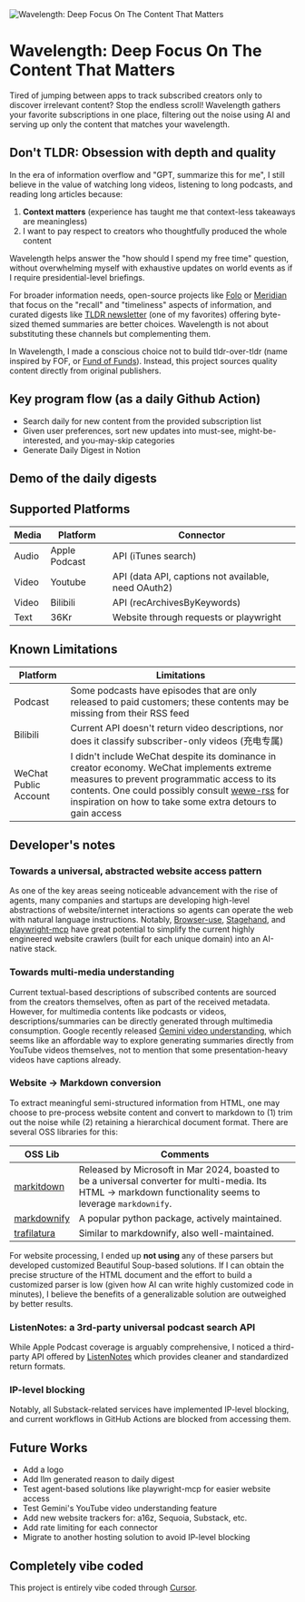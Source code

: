 <picture>
  <source media="(prefers-color-scheme: dark)" srcset="./static/logo-dark.png">
  <source media="(prefers-color-scheme: light)" srcset="./static/logo-light.png">
  <img alt="Wavelength: Deep Focus On The Content That Matters" src="./static/logo-light.png"  width="full">
</picture>

<h1 align="left">Wavelength: Deep Focus On The Content That Matters</h1>

Tired of jumping between apps to track subscribed creators only to discover irrelevant content? Stop the endless scroll! Wavelength gathers your favorite subscriptions in one place, filtering out the noise using AI and serving up only the content that matches your wavelength.

## Don't TLDR: Obsession with depth and quality

In the era of information overflow and "GPT, summarize this for me", I still believe in the value of watching long videos, listening to long podcasts, and reading long articles because:
1. **Context matters** (experience has taught me that context-less takeaways are meaningless)
2. I want to pay respect to creators who thoughtfully produced the whole content

Wavelength helps answer the "how should I spend my free time" question, without overwhelming myself with exhaustive updates on world events as if I require presidential-level briefings.

For broader information needs, open-source projects like [Folo](https://github.com/RSSNext/Folo) or [Meridian](https://github.com/iliane5/meridian) that focus on the "recall" and "timeliness" aspects of information, and curated digests like [TLDR newsletter](https://tldr.tech/) (one of my favorites) offering byte-sized themed summaries are better choices. Wavelength is not about substituting these channels but complementing them.

In Wavelength, I made a conscious choice not to build tldr-over-tldr (name inspired by FOF, or [Fund of Funds](https://en.wikipedia.org/wiki/Fund_of_funds)). Instead, this project sources quality content directly from original publishers.

## Key program flow (as a daily Github Action)
* Search daily for new content from the provided subscription list
* Given user preferences, sort new updates into must-see, might-be-interested, and you-may-skip categories
* Generate Daily Digest in Notion

## Demo of the daily digests

## Supported Platforms

Media | Platform | Connector
-|-|-|
Audio | Apple Podcast | API (iTunes search)
Video | Youtube | API (data API, captions not available, need OAuth2)
Video | Bilibili | API (recArchivesByKeywords)
Text | 36Kr | Website through requests or playwright

## Known Limitations
| Platform | Limitations |
|-|-|
| Podcast | Some podcasts have episodes that are only released to paid customers; these contents may be missing from their RSS feed |
| Bilibili | Current API doesn't return video descriptions, nor does it classify subscriber-only videos (充电专属) |
| WeChat Public Account | I didn't include WeChat despite its dominance in creator economy. WeChat implements extreme measures to prevent programmatic access to its contents. One could possibly consult [wewe-rss](https://github.com/cooderl/wewe-rss) for inspiration on how to take some extra detours to gain access |

## Developer's notes

### Towards a universal, abstracted website access pattern

As one of the key areas seeing noticeable advancement with the rise of agents, many companies and startups are developing high-level abstractions of website/internet interactions so agents can operate the web with natural language instructions. Notably, [Browser-use](https://github.com/browser-use/browser-use), [Stagehand](https://www.stagehand.dev/), and [playwright-mcp](https://github.com/microsoft/playwright-mcp) have great potential to simplify the current highly engineered website crawlers (built for each unique domain) into an AI-native stack.

### Towards multi-media understanding
Current textual-based descriptions of subscribed contents are sourced from the creators themselves, often as part of the received metadata. However, for multimedia contents like podcasts or videos, descriptions/summaries can be directly generated through multimedia consumption. Google recently released [Gemini video understanding](https://developers.googleblog.com/en/gemini-2-5-video-understanding/), which seems like an affordable way to explore generating summaries directly from YouTube videos themselves, not to mention that some presentation-heavy videos have captions already.

### Website -> Markdown conversion
To extract meaningful semi-structured information from HTML, one may choose to pre-process website content and convert to markdown to (1) trim out the noise while (2) retaining a hierarchical document format. There are several OSS libraries for this:

| OSS Lib | Comments |
|---------|----------|
| [markitdown](https://github.com/microsoft/markitdown) | Released by Microsoft in Mar 2024, boasted to be a universal converter for multi-media. Its HTML -> markdown functionality seems to leverage `markdownify`. |
| [markdownify](https://github.com/matthewwithanm/python-markdownify) | A popular python package, actively maintained. | 
| [trafilatura](https://github.com/adbar/trafilatura) | Similar to markdownify, also well-maintained. | 

For website processing, I ended up **not using** any of these parsers but developed customized Beautiful Soup-based solutions. If I can obtain the precise structure of the HTML document and the effort to build a customized parser is low (given how AI can write highly customized code in minutes), I believe the benefits of a generalizable solution are outweighed by better results.

### ListenNotes: a 3rd-party universal podcast search API
While Apple Podcast coverage is arguably comprehensive, I noticed a third-party API offered by [ListenNotes](https://www.listennotes.com/) which provides cleaner and standardized return formats.

### IP-level blocking
Notably, all Substack-related services have implemented IP-level blocking, and current workflows in GitHub Actions are blocked from accessing them.

## Future Works
- Add a logo
- Add llm generated reason to daily digest
- Test agent-based solutions like playwright-mcp for easier website access
- Test Gemini's YouTube video understanding feature
- Add new website trackers for: a16z, Sequoia, Substack, etc.
- Add rate limiting for each connector
- Migrate to another hosting solution to avoid IP-level blocking

## Completely vibe coded
This project is entirely vibe coded through [Cursor](https://cursor.sh).
